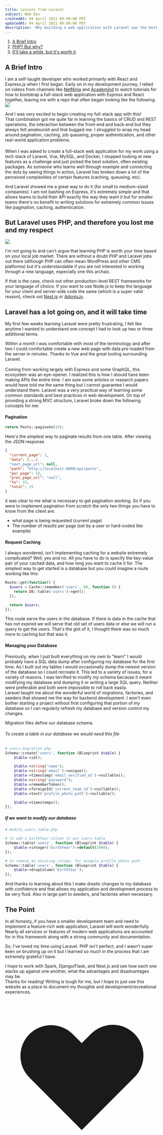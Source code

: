 ```yaml
---
title: Lessons from Laravel
subject: Web Dev
createdAt: 04 April 2021 00:00:00 PDT
updatedAt: 04 April 2021 00:00:00 PDT
description: 'Why building a web application with Laravel was the best learning experience I could have asked for.'
---
```


1. [A Brief Intro](#a-brief-intro)
1. [PHP? But why?](#but-php)
1. [It'll take a while, but it's worth it](#takes-a-while)

<h2 id="a-brief-intro">A Brief Intro</h2>

I am a self-taught developer who worked primarily with <span class="tech-word">React</span> and <span class="tech-word">Express.js</span> when I first began. Early on in my development journey, I relied on videos from channels like <a href="https://www.youtube.com/channel/UCW5YeuERMmlnqo4oq8vwUpg" target="__blank">NetNinja</a> and <a href="https://www.youtube.com/channel/UCSJbGtTlrDami-tDGPUV9-w" target="__blank">Academind</a> to watch tutorials for how to bootstrap a full-stack web application with Express and React together, leaving me with a repo that often began looking like the following.
<img src="https://imgur.com/Iy4UUyy.png">

<div class="caption">And I was very excited to begin creating my full-stack app with this!</div>
 That combination got me quite far in learning the basics of CRUD and REST operations, the interaction between the front-end and back-end but they always felt <span class="italic font-semibold">amateurish</span> and that bugged me. I struggled to wrap my head around pagination, caching, job queueing, proper authentication, and other real-world application problems.

####

When I was asked to create a full-stack web application for my work using a tech stack of <span class="tech-word">Laravel</span>, <span class="tech-word">Vue</span>, <span class="tech-word">MySQL</span>, and <span class="tech-word">Docker</span>, I stopped looking at new features as a challenge and just picked the best solution, often existing packages. As someone who learns well through example and connecting the dots by seeing things in action, Laravel has broken down a lot of the perceived complexities of certain features (caching, queueing, etc).

<div class="caption" >
And Laravel showed me a great way to do it (for small to medium-sized companies). I am not bashing on Express, it's extremely simple and that allows teams to build their API exactly the way they want it but for smaller teams there's <span class="not-italic font-semibold">no benefit to writing solutions for extremely common issues like pagination, caching, authentication.</span>
</span>

</div>

<h2 id="but-php">
But Laravel uses PHP, and therefore you lost me and my respect
</h2>

<!-- ![Alt Text](https://i.kym-cdn.com/entries/icons/original/000/034/772/Untitled-1.png) -->

<img src="https://i.kym-cdn.com/entries/icons/original/000/034/772/Untitled-1.png" class="h-48 w-auto ">

I'm not going to and can't argue that learning PHP is worth your time based on your local job market. There are without a doubt PHP and Laravel jobs out there (although PHP can often mean WordPress and other CMS platforms) but it's understandable if you are not interested in working through a new language, especially one this archaic.

<div class="caption">
If that is the case, check out other production-level REST frameworks for your language of choice. If you want to use <span class="tech-word">Node.js</span> to keep the language for your client and server-side code the same (which is a super valid reason), check out <a href="https://nestjs.com/">Nest.js</a> or <a href="https://adonisjs.com/">AdonisJs</a>.</div>

<h2 id="takes-a-while">Laravel has a lot going on, and it will take time</h2>

<span>My first few weeks learning Laravel were pretty frustrating, I felt like anytime I wanted to understand one concept I had to look up two or three additional terms.

<div class="italic">
Within a month I was comfortable with most of the terminology and after two I could comfortable create a new web page with data pre-loaded from the server in minutes. Thanks to Vue and the great tooling surrounding Laravel.
</div>
<br>
Coming from working largely with Express and some GraphQL, this ecosystem was an eye-opener. I realized this is how I should have been making APIs the entire time. I am sure some articles or research papers would have told me the same thing but I cannot guarantee I would understand them. Laravel was a very practical way of learning some common standards and best practices in web development. On top of providing a strong MVC structure, Laravel broke down the following concepts for me:

#### Pagination

```php
return Posts::paginate(15);
```

Here's the simplest way to paginate results from one table. After viewing the JSON response

```json
{
  "current_page": 1,
  "data": [...]
  "next_page_url": null,
  "path": "http://localhost:8000/api/posts",
  "per_page": 15,
  "prev_page_url": "null",
  "to": 25,
  "total": 25
}
```

it was clear to me what is necessary to get pagination working. So if you were to implement pagination from scratch the only two things you have to know from the client are:

- what page is being requested (current page)
- The number of results per page (set by a user or hard-coded like example)

#### Request Caching

I always wondered, isn't implementing caching for a website extremely complicated? Well, yes and no. All you have to do is specify the key-value pair of your cached data, and how long you want to cache it for. The simplest way to get started is a database but you could imagine a route working like this:

```php
Route::get(function() {
  $users = Cache::remember('users', 60, function () {
    return DB::table('users')->get();
  });

  return $users;
});
```

<div class="caption">
  This route serve the users in the database. If there is data in the cache that has not expired we will serve that old set of users data or else we will run a query to get the users. That's the gist of it, I thought there was so much more to caching but that was it. 
</div>

#### Managing your Database

Previously, when I just built everything on my own to "learn" I would probably have a SQL data dump after configuring my database for the first time. As I built out my tables I would occasionally dump the newest version of the database so I could recreate it. This led to a variety of issues, for a variety of reasons. I was terrified to modify my schema because it meant modifying my database and dumping it or writing a large SQL query. Neither were preferable and both were impossible to roll back easily.
<br>
Laravel taught me about the wonderful world of migrations, factories, and seeders that showed me the way for backend development. I won't even bother starting a project without first configuring that portion of my database so I can regularly refresh my database and version control my changes.

Migration files define our database schema.

###### To create a table in our database we would need this file

```php
# users_migration.php
Schema::create('users', function (Blueprint $table) {
    $table->id();

    $table->string('name');
    $table->string('email')->unique();
    $table->timestamp('email_verified_at')->nullable();
    $table->string('password');
    $table->rememberToken();
    $table->foreignId('current_team_id')->nullable();
    $table->text('profile_photo_path')->nullable();

    $table->timestamps();
});
```

##### If we want to modify our database

```php
# modify_users_table.php

# to add a birthYear column to our users table
Schema::table('users', function (Blueprint $table) {
    $table->integer('birthYear')->default(1900);
});

# to remove an existing column, for example profile photo path
Schema::table('users', function (Blueprint $table) {
    $table->dropColumn('birthYear');
});
```

<div class="caption">
And thanks to learning about this I make drastic changes to my database with confidence and that allows my application and development process to be very fluid. Also in large part to seeders, and factories when necessary.
</div>

<h2>The Point</h2>

In all honesty, if you have a <span class="tech-word" >smaller development team</span> and need to implement a <span class="tech-word">feature-rich web application</span>, Laravel will work wonderfully. Nearly all services or features of modern web applications are accounted for in this framework along with a strong community and documentation.

So, I've loved my time using Laravel. PHP isn't perfect, and I wasn't super keen on brushing up on it but I learned so much in the process that I am extremely grateful I have.

<div class="caption">
I hope to work with Spark, Django/Flask, and Nest.js and see how each one stacks up against one another, what the advantages and disadvantages may be.</div>

<span>
Thanks for reading! Writing is tough for me, but I hope to just use this website as a place to document my thoughts and development/recreational experiences.
  <svg xmlns="http://www.w3.org/2000/svg" class="h-5 w-5 mb-2 text-red-500 inline" viewBox="0 0 20 20" fill="currentColor">
    <path fill-rule="evenodd" d="M3.172 5.172a4 4 0 015.656 0L10 6.343l1.172-1.171a4 4 0 115.656 5.656L10 17.657l-6.828-6.829a4 4 0 010-5.656z" clip-rule="evenodd" />
  </svg>
</span>

</span>

